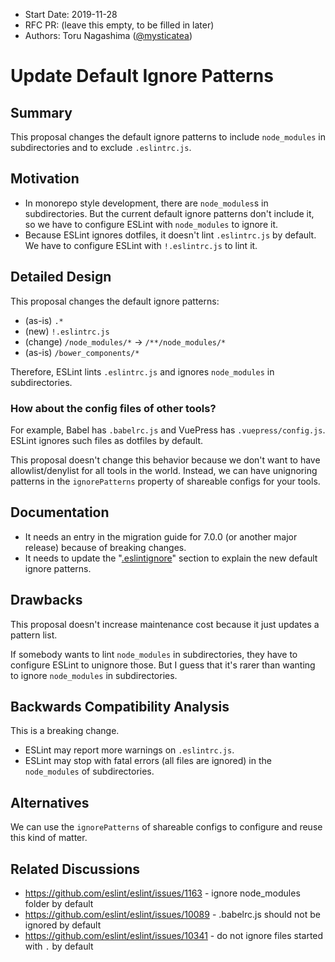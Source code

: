 - Start Date: 2019-11-28
- RFC PR: (leave this empty, to be filled in later)
- Authors: Toru Nagashima ([@mysticatea](https://github.com/mysticatea))

# Update Default Ignore Patterns

## Summary

This proposal changes the default ignore patterns to include `node_modules` in subdirectories and to exclude `.eslintrc.js`.

## Motivation

- In monorepo style development, there are `node_modules`s in subdirectories. But the current default ignore patterns don't include it, so we have to configure ESLint with `node_modules` to ignore it.
- Because ESLint ignores dotfiles, it doesn't lint `.eslintrc.js` by default. We have to configure ESLint with `!.eslintrc.js` to lint it.

## Detailed Design

This proposal changes the default ignore patterns:

- (as-is) `.*`
- (new) `!.eslintrc.js`
- (change) `/node_modules/*` → `/**/node_modules/*`
- (as-is) `/bower_components/*`

Therefore, ESLint lints `.eslintrc.js` and ignores `node_modules` in subdirectories.

### How about the config files of other tools?

For example, Babel has `.babelrc.js` and VuePress has `.vuepress/config.js`. ESLint ignores such files as dotfiles by default.

This proposal doesn't change this behavior because we don't want to have allowlist/denylist for all tools in the world. Instead, we can have unignoring patterns in the `ignorePatterns` property of shareable configs for your tools.

## Documentation

- It needs an entry in the migration guide for 7.0.0 (or another major release) because of breaking changes.
- It needs to update the "[.eslintignore](https://eslint.org/docs/user-guide/configuring#eslintignore)" section to explain the new default ignore patterns.

## Drawbacks

This proposal doesn't increase maintenance cost because it just updates a pattern list.

If somebody wants to lint `node_modules` in subdirectories, they have to configure ESLint to unignore those. But I guess that it's rarer than wanting to ignore `node_modules` in subdirectories.

## Backwards Compatibility Analysis

This is a breaking change.

- ESLint may report more warnings on `.eslintrc.js`.
- ESLint may stop with fatal errors (all files are ignored) in the `node_modules` of subdirectories.

## Alternatives

We can use the `ignorePatterns` of shareable configs to configure and reuse this kind of matter.

## Related Discussions

- https://github.com/eslint/eslint/issues/1163 - ignore node_modules folder by default
- https://github.com/eslint/eslint/issues/10089 - .babelrc.js should not be ignored by default
- https://github.com/eslint/eslint/issues/10341 - do not ignore files started with `.` by default
